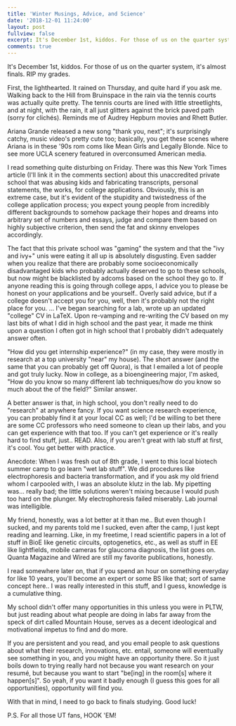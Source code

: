 ```yaml
---
title: 'Winter Musings, Advice, and Science'
date: '2018-12-01 11:24:00'
layout: post
fullview: false
excerpt: It's December 1st, kiddos. For those of us on the quarter system, it's almost finals. RIP my grades.
comments: true
---
```

It's December 1st, kiddos. For those of us on the quarter system, it's almost finals. RIP my grades.

First, the lighthearted. It rained on Thursday, and quite hard if you ask me. Walking back to the Hill from Bruinspace in the rain via the tennis courts was actually quite pretty. The tennis courts are lined with little streetlights, and at night, with the rain, it all just glitters against the brick paved path (sorry for clichés). Reminds me of Audrey Hepburn movies and Rhett Butler.

Ariana Grande released a new song "thank you, next"; it's surprisingly catchy, music video's pretty cute too; basically, you get these scenes where Ariana is in these '90s  rom coms like Mean Girls and Legally Blonde. Nice to see more UCLA scenery featured in overconsumed American media.

I read something quite disturbing on Friday. There was this New York Times article (I'll link it in the comments section) about this unaccredited private school that was abusing kids and fabricating transcripts, personal statements, the works, for college applications. Obviously, this is an extreme case, but it's evident of the stupidity and twistedness of the college application process; you expect young people from incredibly different backgrounds to somehow package their hopes and dreams into arbitrary set of numbers and essays, judge and compare them based on highly subjective criterion, then send the fat and skinny envelopes accordingly.

The fact that this private school was "gaming" the system and that the "ivy and ivy+" unis were eating it all up is absolutely disgusting. Even sadder when you realize that there are probably some socioeconomically disadvantaged kids who probably actually deserved to go to these schools, but now might be blacklisted by adcoms based on the school they go to. If anyone reading this is going through college apps, I advice you to please be honest on your applications and be yourself.. Overly said advice, but if a college doesn't accept you for you, well, then it's probably not the right place for you.
...
I've began searching for a lab, wrote up an updated "college" CV in LaTeX. Upon re-vamping and re-writing the CV based on my last bits of what I did in high school and the past year, it made me think upon a question I often got in high school that I probably didn't adequately answer often.

"How did you get internship experience?" (in my case, they were mostly in research at a top university "near" my house). The short answer (and the same that you can probably get off Quora), is that I emailed a lot of people and got truly lucky. Now in college, as a bioengineering major, I'm asked, "How do you know so many different lab techniques/how do you know so much about the  of the field?" Similar answer.

A better answer is that, in high school, you don't really need to do "research" at anywhere fancy. If you want science research experience, you can probably find it at your local CC as well; I'd be willing to bet there are some CC professors who need someone to clean up their labs, and you can get experience with that too. If you can't get experience or it's really hard to find stuff, just.. READ. Also, if you aren't great with lab stuff at first, it's cool. You get better with practice.

Anecdote: When I was fresh out of 8th grade, I went to this local biotech summer camp to go learn "wet lab stuff". We did procedures like electrophoresis and bacteria transformation, and if you ask my old friend whom I carpooled with, I was an absolute klutz in the lab. My pipetting was... really bad; the little solutions weren't mixing because I would push too hard on the plunger. My electrophoresis failed miserably. Lab journal was intelligible.

 My friend, honestly, was a lot better at it than me.. But even though I sucked, and my parents told me I sucked, even after the camp, I just kept reading and learning. Like, in my freetime, I read scientific papers in a lot of stuff in BioE like genetic circuits, optogenetics, etc., as well as stuff in EE like lightfields, mobile cameras for glaucoma diagnosis, the list goes on. Quanta Magazine and Wired are still my favorite publications, honestly.

  I read somewhere later on, that if you spend an hour on something everyday for like 10 years, you'll become an expert or some BS like that; sort of same concept here.. I was really interested in this stuff, and I guess, knowledge is a cumulative thing.

  My school didn't offer many opportunities in this unless you were in PLTW, but just reading about what people are doing in labs far away from the speck of dirt called Mountain House, serves as a decent ideological and motivational impetus to find and do more.

  If you are persistent and you read, and you email people to ask questions about what their research, innovations, etc. entail, someone will eventually see something in you, and you might have an opportunity there. So it just boils down to trying really hard not because you want research on your resumé, but because you want to start "be[ing] in the room[s] where it happen[s]". So yeah, if you want it badly enough (I guess this goes for all opportunities), opportunity will find you.

With that in mind, I need to go back to finals studying. Good luck!

P.S. For all those UT fans, HOOK 'EM!
